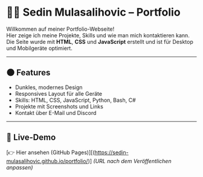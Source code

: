 # 🧑‍💻 Sedin Mulasalihovic – Portfolio

Willkommen auf meiner Portfolio-Webseite!  
Hier zeige ich meine Projekte, Skills und wie man mich kontaktieren kann. Die Seite wurde mit **HTML**, **CSS** und **JavaScript** erstellt und ist für Desktop und Mobilgeräte optimiert.

---

## 🌑 Features

- Dunkles, modernes Design
- Responsives Layout für alle Geräte
- Skills: HTML, CSS, JavaScript, Python, Bash, C#
- Projekte mit Screenshots und Links
- Kontakt über E-Mail und Discord

---

## 🔗 Live-Demo

[👉 Hier ansehen (GitHub Pages)][(https://sedin-mulasalihovic.github.io/portfolio/)]
*(URL nach dem Veröffentlichen anpassen)*
